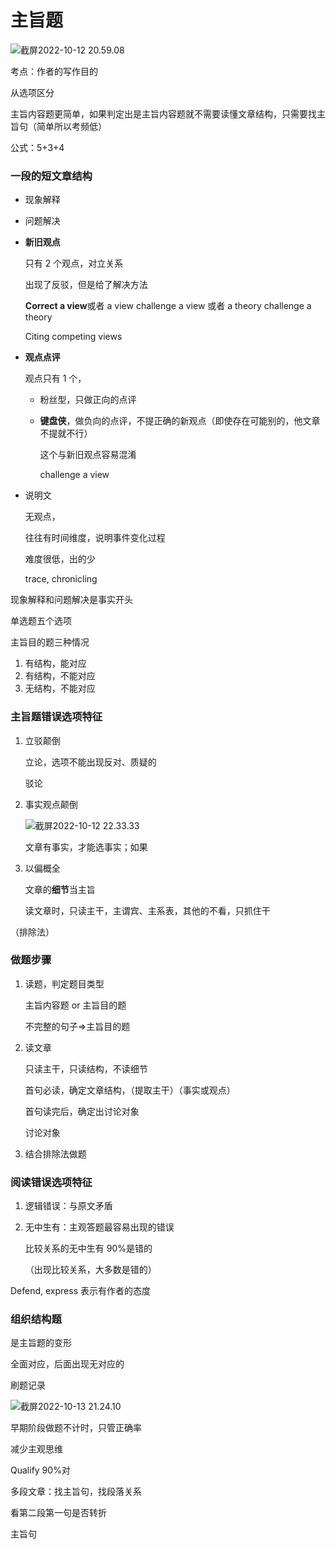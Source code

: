 # 主旨题

![截屏2022-10-12 20.59.08](https://xingqiu-tuchuang-1256524210.cos.ap-shanghai.myqcloud.com/3978/%E6%88%AA%E5%B1%8F2022-10-12%2020.59.08.png)

考点：作者的写作目的

从选项区分

主旨内容题更简单，如果判定出是主旨内容题就不需要读懂文章结构，只需要找主旨句（简单所以考频低）

公式：5+3+4

### 一段的短文章结构

- 现象解释

- 问题解决

- **新旧观点**

  只有 2 个观点，对立关系

  出现了反驳，但是给了解决方法

  **Correct a view**或者 a view challenge a view 或者 a theory challenge a theory

  Citing competing views

- **观点点评**

  观点只有 1 个，

  - 粉丝型，只做正向的点评

  - **键盘侠**，做负向的点评，不提正确的新观点（即使存在可能别的，他文章不提就不行）

    这个与新旧观点容易混淆

    challenge a view

- 说明文

  无观点，

  往往有时间维度，说明事件变化过程

  难度很低，出的少

  trace, chronicling

现象解释和问题解决是事实开头

单选题五个选项

主旨目的题三种情况

1. 有结构，能对应
2. 有结构，不能对应
3. 无结构，不能对应

### 主旨题**错误选项**特征

1. 立驳颠倒

   立论，选项不能出现反对、质疑的

   驳论

2. 事实观点颠倒

   ![截屏2022-10-12 22.33.33](https://xingqiu-tuchuang-1256524210.cos.ap-shanghai.myqcloud.com/3978/%E6%88%AA%E5%B1%8F2022-10-12%2022.33.33.png)

   文章有事实，才能选事实；如果

3. 以偏概全

   文章的**细节**当主旨

   读文章时，只读主干，主谓宾、主系表，其他的不看，只抓住干

（排除法）

### 做题步骤

1. 读题，判定题目类型

   主旨内容题 or 主旨目的题

   不完整的句子=>主旨目的题

2. 读文章

   只读主干，只读结构，不读细节

   首句必读，确定文章结构，（提取主干）（事实或观点）

   首句读完后，确定出讨论对象

   讨论对象

3. 结合排除法做题

### 阅读错误选项特征

1. 逻辑错误：与原文矛盾

2. 无中生有：主观答题最容易出现的错误

   比较关系的无中生有 90%是错的

   （出现比较关系，大多数是错的）

Defend, express 表示有作者的态度

### 组织结构题

是主旨题的变形

全面对应，后面出现无对应的

刷题记录

![截屏2022-10-13 21.24.10](https://xingqiu-tuchuang-1256524210.cos.ap-shanghai.myqcloud.com/3978/%E6%88%AA%E5%B1%8F2022-10-13%2021.24.10.png)

早期阶段做题不计时，只管正确率

减少主观思维

Qualify 90%对

多段文章：找主旨句，找段落关系

看第二段第一句是否转折

主旨句
